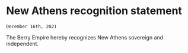# New Athens recognition statement
`December 16th, 2021`

The Berry Empire hereby recognizes New Athens sovereign and independent.
